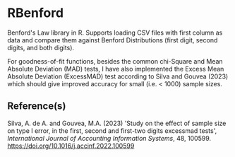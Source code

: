 # RBenford

Benford's Law library in R.
Supports loading CSV files with first column as data and compare them against Benford Distributions (first digit, second digits, and both digits).

For goodness-of-fit functions, besides the common chi-Square and Mean Absolute Deviation (MAD) tests, I have also implemented the Excess Mean Absolute Deviation (ExcessMAD) test according to Silva and Gouvea (2023) which should give improved accuracy for small (i.e. < 1000) sample sizes.

Reference(s)
------------
Silva, A. de A. and Gouvea, M.A. (2023) 'Study on the effect of sample size on type I error, in the first, second and first-two digits excessmad tests', *International Journal of Accounting Information Systems*, 48, 100599. https://doi.org/10.1016/j.accinf.2022.100599